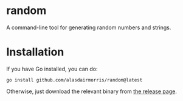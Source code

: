 # random

A command-line tool for generating random numbers and strings.

# Installation

If you have Go installed, you can do:

```
go install github.com/alasdairmorris/random@latest
```

Otherwise, just download the relevant binary from [the release page](https://github.com/alasdairmorris/random/releases).

